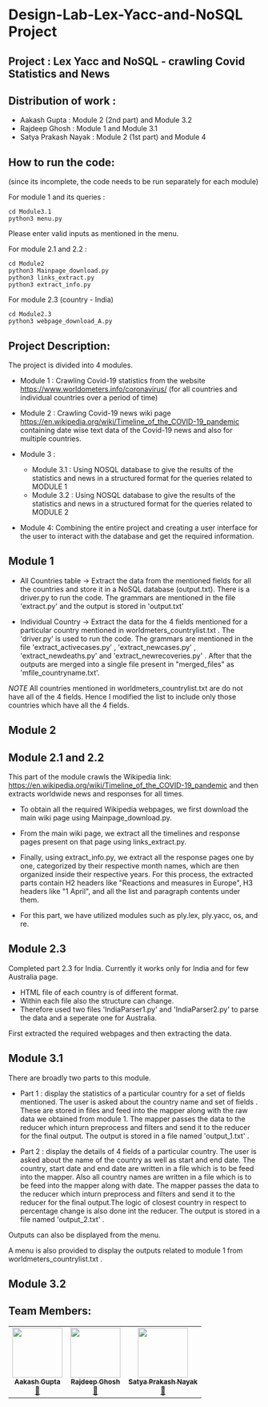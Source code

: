 # Design-Lab-Lex-Yacc-and-NoSQL Project 

## Project : Lex Yacc and NoSQL - crawling Covid Statistics and News


## Distribution of work : 

- Aakash Gupta : Module 2 (2nd part) and Module 3.2
- Rajdeep Ghosh : Module 1 and Module 3.1
- Satya Prakash Nayak : Module 2 (1st part) and Module 4


## How to run the code:
(since its incomplete, the code needs to be run separately for each module)


For module 1 and its queries : 

```
cd Module3.1
python3 menu.py
```

Please enter valid inputs as mentioned in the menu.

For module 2.1 and 2.2 : 

```
cd Module2
python3 Mainpage_download.py
python3 links_extract.py
python3 extract_info.py
```

For module 2.3 (country - India)

```
cd Module2.3
python3 webpage_download_A.py
```

## Project Description:

The project is divided into 4 modules. 
- Module 1 : Crawling Covid-19 statistics from the website https://www.worldometers.info/coronavirus/ (for all countries and individual countries over a period of time)

- Module 2 : Crawling Covid-19 news wiki page https://en.wikipedia.org/wiki/Timeline_of_the_COVID-19_pandemic containing date wise text data of the Covid-19 news and also for multiple countries.

- Module 3 : 
    - Module 3.1 : Using NOSQL database to give the results of the statistics and news in a structured format for the queries related to MODULE 1 
    - Module 3.2 : Using NOSQL database to give the results of the statistics and news in a structured format for the queries related to MODULE 2

- Module 4: Combining the entire project and creating a user interface for the user to interact with the database and get the required information.

## Module 1 

- All Countries table -> Extract the data from the mentioned fields for all the countries and store it in a NoSQL database (output.txt). There is a driver.py to run the code. The grammars are mentioned in the file 'extract.py' and the output is stored in 'output.txt'

- Individual Country  -> Extract the data for the 4 fields mentioned for a particular country mentioned in worldmeters_countrylist.txt . The 'driver.py' is used to run the code. The grammars are mentioned in the file 'extract_activecases.py' , 'extract_newcases.py' , 'extract_newdeaths.py' and 'extract_newrecoveries.py' . After that the outputs are merged into a single file present in "merged_files" as 'mfile_countryname.txt'.

*NOTE* All countries mentioned in worldmeters_countrylist.txt are do not have all of the 4 fields. Hence I modified the list to include only those countries which have all the 4 fields. 


## Module 2

## Module 2.1 and 2.2
This part of the module crawls the Wikipedia link: https://en.wikipedia.org/wiki/Timeline_of_the_COVID-19_pandemic and then extracts worldwide news and responses for all times.

- To obtain all the required Wikipedia webpages, we first download the main wiki page using Mainpage_download.py.

- From the main wiki page, we extract all the timelines and response pages present on that page using links_extract.py.

- Finally, using extract_info.py, we extract all the response pages one by one, categorized by their respective month names, which are then organized inside their respective years. For this process, the extracted parts contain H2 headers like "Reactions and measures in Europe", H3 headers like "1 April", and all the list and paragraph contents under them.

- For this part, we have utilized modules such as ply.lex, ply.yacc, os, and re.

## Module 2.3
Completed part 2.3 for India. Currently it works only for India and for few Australia page.
- HTML file of each country is of different format.
- Within each file also the structure can change.
- Therefore used two files 'IndiaParser1.py' and 'IndiaParser2.py' to parse the data and a seperate one for Australia.

First extracted the required webpages and then extracting the data. 

## Module 3.1 

There are broadly two parts to this module.
- Part 1 : display the statistics of a particular country for a set of fields mentioned. The user is asked about the country name and set of fields . These are stored in files and feed into the mapper along with the raw data we obtained from module 1. The mapper passes the data to the reducer which inturn preprocess and filters and send it to the reducer for the final output. The output is stored in a file named 'output_1.txt' . 

- Part 2 : display the details of 4 fields of a particular country. The user is asked about the name of the country as well as start and end date. The country, start date and end date are written in a file which is to be feed into the mapper. Also all country names are written in a file which is to be feed into the mapper along with date. The mapper passes the data to the reducer which inturn preprocess and filters and send it to the reducer for the final output.The logic of closest country in respect to percentage change is also done int the reducer. The output is stored in a file named 'output_2.txt' . 

Outputs can also be displayed from the menu. 

A menu is also provided to display the outputs related to module 1 from worldmeters_countrylist.txt .


## Module 3.2


## Team Members:

<table>
  <tr>
    <td align="center"><a href="https://www.linkedin.com/in/aakashg339/"><img src="https://avatars.githubusercontent.com/u/141503528?v=4" width="100px;" alt=""/><br /><sub><b>Aakash Gupta</b></sub></a><br /><a href="https://github.com/aakashg339/Design-Lab-Lex-Yacc-and-NoSQL-crawling-Covid-Statistics-and-News/commits/master/?author=aakashg339" title="Documentation">📖</a></td>
    <td align="center"><a href="https://www.linkedin.com/in/rajdeep-ghosh2000rg/"><img src="https://avatars.githubusercontent.com/u/58541505?v=4" width="100px;" alt=""/><br /><sub><b>Rajdeep Ghosh</b></sub></a><br /><a href="https://github.com/aakashg339/Design-Lab-Lex-Yacc-and-NoSQL-crawling-Covid-Statistics-and-News/commits/master/?author=Rajdeep-G" title="Documentation">📖</a></td>
    <td align="center"><a href="https://github.com/MELL0WED"><img src="https://avatars.githubusercontent.com/u/105032869?v=4" width="100px;" alt=""/><br /><sub><b>Satya Prakash Nayak</b></sub></a><br /><a href="https://github.com/aakashg339/Design-Lab-Lex-Yacc-and-NoSQL-crawling-Covid-Statistics-and-News/commits/master/?author=MELL0WED" title="Documentation">📖</a></td>
  </tr>
</table>
